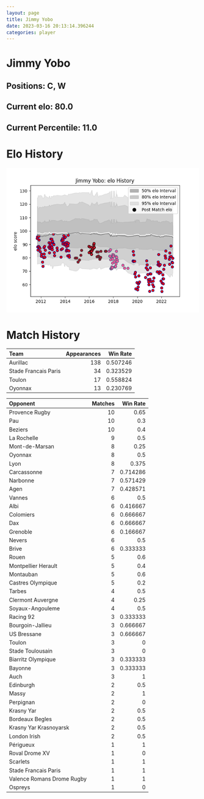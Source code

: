 ```yaml
---  
layout: page  
title: Jimmy Yobo  
date: 2023-03-16 20:13:14.396244  
categories: player  
---
```

# Jimmy Yobo

## Positions: C, W

## Current elo: 80.0

## Current Percentile: 11.0

# Elo History


![elo history](history_JimmyYobo.png)
# Match History


| Team                 |   Appearances |   Win Rate |
|:---------------------|--------------:|-----------:|
| Aurillac             |           138 |   0.507246 |
| Stade Francais Paris |            34 |   0.323529 |
| Toulon               |            17 |   0.558824 |
| Oyonnax              |            13 |   0.230769 |

| Opponent                   |   Matches |   Win Rate |
|:---------------------------|----------:|-----------:|
| Provence Rugby             |        10 |   0.65     |
| Pau                        |        10 |   0.3      |
| Beziers                    |        10 |   0.4      |
| La Rochelle                |         9 |   0.5      |
| Mont-de-Marsan             |         8 |   0.25     |
| Oyonnax                    |         8 |   0.5      |
| Lyon                       |         8 |   0.375    |
| Carcassonne                |         7 |   0.714286 |
| Narbonne                   |         7 |   0.571429 |
| Agen                       |         7 |   0.428571 |
| Vannes                     |         6 |   0.5      |
| Albi                       |         6 |   0.416667 |
| Colomiers                  |         6 |   0.666667 |
| Dax                        |         6 |   0.666667 |
| Grenoble                   |         6 |   0.166667 |
| Nevers                     |         6 |   0.5      |
| Brive                      |         6 |   0.333333 |
| Rouen                      |         5 |   0.6      |
| Montpellier Herault        |         5 |   0.4      |
| Montauban                  |         5 |   0.6      |
| Castres Olympique          |         5 |   0.2      |
| Tarbes                     |         4 |   0.5      |
| Clermont Auvergne          |         4 |   0.25     |
| Soyaux-Angouleme           |         4 |   0.5      |
| Racing 92                  |         3 |   0.333333 |
| Bourgoin-Jallieu           |         3 |   0.666667 |
| US Bressane                |         3 |   0.666667 |
| Toulon                     |         3 |   0        |
| Stade Toulousain           |         3 |   0        |
| Biarritz Olympique         |         3 |   0.333333 |
| Bayonne                    |         3 |   0.333333 |
| Auch                       |         3 |   1        |
| Edinburgh                  |         2 |   0.5      |
| Massy                      |         2 |   1        |
| Perpignan                  |         2 |   0        |
| Krasny Yar                 |         2 |   0.5      |
| Bordeaux Begles            |         2 |   0.5      |
| Krasny Yar Krasnoyarsk     |         2 |   0.5      |
| London Irish               |         2 |   0.5      |
| Périgueux                  |         1 |   1        |
| Roval Drome XV             |         1 |   0        |
| Scarlets                   |         1 |   1        |
| Stade Francais Paris       |         1 |   1        |
| Valence Romans Drome Rugby |         1 |   1        |
| Ospreys                    |         1 |   0        |